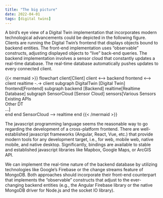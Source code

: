 ```yaml
---
title: "The big picture"
date: 2022-04-01
tags: [digital twins]
---
```


A bird’s eye view of a Digital Twin implementation that incorporates modern technological
advancements could be depicted in the following figure. Clients are running the Digital Twin’s
frontend that displays objects bound to backend entities. The front-end implementation uses
“observable” constructs, adjusting displayed objects to “live” back-end queries. The backend
implementation involves a sensor cloud that constantly updates a real-time database. The
real-time database automatically pushes updates to every connected client.

<!-- prettier-ignore -->
{{< mermaid >}}
flowchart 
    client[Client]
    client <--> backend
    frontend <--> client
    realtime -.-> client
    subgraph DigitalTwin [Digital Twin]
        frontend[Frontend]
        subgraph backend [Backend]
            realtime[Realtime Database]
            subgraph SensorCloud [Sensor Cloud]
                sensors[Various Sensors <br> Existing APIs <br> Other DT<br> ...]      
            end
        end
        SensorCloud --> realtime
    end
{{< /mermaid >}}

The javascript programming language seems the reasonable way to go regarding the
development of a cross-platform frontend. There are well-established javascript frameworks
(Angular, React, Vue, etc.) that provide modern tools for any development target, i.e., for
web, mobile web, native mobile, and native desktop. Significantly, bindings are available to
stable and established javascript libraries like Mapbox, Google Maps, or ArcGIS API.

We can implement the real-time nature of the backend database by utilizing technologies
like Google’s Firebase or the change streams feature of MongoDB. Both approaches should
incorporate their front-end counterpart that implements the “observable” constructs that
adjust to the ever-changing backend entities (e.g., the Angular Firebase library or the native
MongoDB driver for Node.js and the socket IO library).
